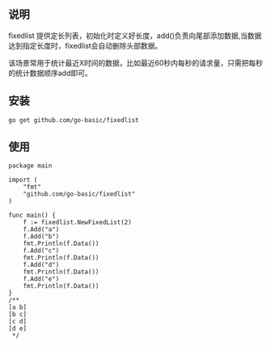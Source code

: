 ## 说明
fixedlist 提供定长列表，初始化时定义好长度，add()负责向尾部添加数据,当数据达到指定长度时，fixedlist会自动删除头部数据。

该场景常用于统计最近X时间的数据，比如最近60秒内每秒的请求量，只需把每秒的统计数据顺序add即可。
## 安装
```
go get github.com/go-basic/fixedlist
```
## 使用
```
package main

import (
	"fmt"
	"github.com/go-basic/fixedlist"
)

func main() {
	f := fixedlist.NewFixedList(2)
	f.Add("a")
	f.Add("b")
	fmt.Println(f.Data())
	f.Add("c")
	fmt.Println(f.Data())
	f.Add("d")
	fmt.Println(f.Data())
	f.Add("e")
	fmt.Println(f.Data())
}
/**
[a b]
[b c]
[c d]
[d e]
 */
```